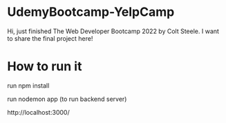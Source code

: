# UdemyBootcamp-YelpCamp
Hi, just finished The Web Developer Bootcamp 2022 by Colt Steele. I want to share the final project here!

<h1>How to run it</h1>
<p>run npm install</p>
<p>run nodemon app (to run backend server)</p>
<p>http://localhost:3000/</p>
